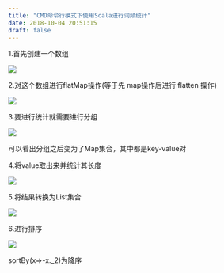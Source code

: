 ```yaml
---
title: "CMD命令行模式下使用Scala进行词频统计"
date: 2018-10-04 20:51:15
draft: false
---
```

1.首先创建一个数组

![](https://img-blog.csdn.net/20181004204219441?watermark/2/text/aHR0cHM6Ly9ibG9nLmNzZG4ubmV0L3lzXzIzMDAxNA==/font/5a6L5L2T/fontsize/400/fill/I0JBQkFCMA==/dissolve/70)

2.对这个数组进行flatMap操作(等于先 map操作后进行 flatten 操作)

![](https://img-blog.csdn.net/20181004204417206?watermark/2/text/aHR0cHM6Ly9ibG9nLmNzZG4ubmV0L3lzXzIzMDAxNA==/font/5a6L5L2T/fontsize/400/fill/I0JBQkFCMA==/dissolve/70)

3.要进行统计就需要进行分组

![](https://img-blog.csdn.net/20181004204541335?watermark/2/text/aHR0cHM6Ly9ibG9nLmNzZG4ubmV0L3lzXzIzMDAxNA==/font/5a6L5L2T/fontsize/400/fill/I0JBQkFCMA==/dissolve/70)

可以看出分组之后变为了Map集合，其中都是key-value对

4.将value取出来并统计其长度

![](https://img-blog.csdn.net/20181004204740585?watermark/2/text/aHR0cHM6Ly9ibG9nLmNzZG4ubmV0L3lzXzIzMDAxNA==/font/5a6L5L2T/fontsize/400/fill/I0JBQkFCMA==/dissolve/70)

5.将结果转换为List集合

![](https://img-blog.csdn.net/20181004204839289?watermark/2/text/aHR0cHM6Ly9ibG9nLmNzZG4ubmV0L3lzXzIzMDAxNA==/font/5a6L5L2T/fontsize/400/fill/I0JBQkFCMA==/dissolve/70)

6.进行排序

![](https://img-blog.csdn.net/20181004205011168?watermark/2/text/aHR0cHM6Ly9ibG9nLmNzZG4ubmV0L3lzXzIzMDAxNA==/font/5a6L5L2T/fontsize/400/fill/I0JBQkFCMA==/dissolve/70)

sortBy(x=>-x._2)为降序